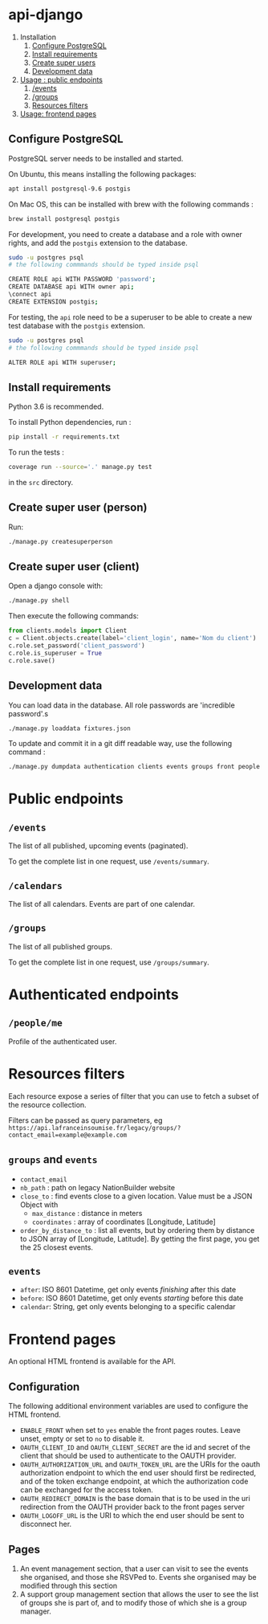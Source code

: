 api-django
==========

1. Installation
    1. [Configure PostgreSQL](#configure-postgresql)
    2. [Install requirements](#install-requirements)
    3. [Create super users](#create-super-user-person)
    4. [Development data](#development-data)
2. [Usage : public endpoints](#public-endpoints)
    1. [/events](#events)
    1. [/groups](#groups)
    2. [Resources filters](#resources-filters)
3. [Usage: frontend pages](#frontend-pages)

Configure PostgreSQL
--------------------

PostgreSQL server needs to be installed and started.

On Ubuntu, this means installing the following packages:

```bash
apt install postgresql-9.6 postgis
```

On Mac OS, this can be installed with brew with the following commands :

```bash
brew install postgresql postgis
```

For development, you need to create a database and a role with owner
rights, and add the `postgis` extension to the database.

```bash
sudo -u postgres psql
# the following commmands should be typed inside psql

CREATE ROLE api WITH PASSWORD 'password';
CREATE DATABASE api WITH owner api;
\connect api
CREATE EXTENSION postgis;
```

For testing, the `api` role need to be a superuser to be able to create
a new test database with the `postgis` extension.

```bash
sudo -u postgres psql
# the following commmands should be typed inside psql

ALTER ROLE api WITH superuser;
```

Install requirements
--------------------

Python 3.6 is recommended.

To install Python dependencies, run :

```bash
pip install -r requirements.txt
```

To run the tests :

```bash
coverage run --source='.' manage.py test
```

in the `src` directory.

Create super user (person)
--------------------------

Run:

```bash
./manage.py createsuperperson
```

Create super user (client)
--------------------------

Open a django console with:

```bash
./manage.py shell
```

Then execute the following commands:

```python
from clients.models import Client
c = Client.objects.create(label='client_login', name='Nom du client')
c.role.set_password('client_password')
c.role.is_superuser = True
c.role.save()
```

Development data
----------------

You can load data in the database. All role passwords are 'incredible password'.s

```bash
./manage.py loaddata fixtures.json
``` 

To update and commit it in a git diff readable way, use the following command :

```bash
./manage.py dumpdata authentication clients events groups front people polls
```

# Public endpoints

## `/events`

The list of all published, upcoming events (paginated).

To get the complete list in one request, use `/events/summary`.

## `/calendars`

The list of all calendars. Events are part of one calendar.

## `/groups`

The list of all published groups.

To get the complete list in one request, use `/groups/summary`.

# Authenticated endpoints

## `/people/me`

Profile of the authenticated user.

# Resources filters

Each resource expose a series of filter that you can use to fetch a subset of the resource collection.

Filters can be passed as query parameters, eg `https://api.lafranceinsoumise.fr/legacy/groups/?contact_email=example@example.com`

## `groups` and `events`

* `contact_email`
* `nb_path` : path on legacy NationBuilder website
* `close_to` : find events close to a given location. Value must be a JSON Object with
    * `max_distance` : distance in meters
    * `coordinates` : array of coordinates [Longitude, Latitude]
* `order_by_distance_to` : list all events, but by ordering them by distance to JSON array of [Longitude, Latitude]. By getting the first page, you get the 25 closest events.

## `events`

* `after`: ISO 8601 Datetime, get only events *finishing* after this date
* `before`: ISO 8601 Datetime, get only events *starting* before this date
* `calendar`: String, get only events belonging to a specific calendar

# Frontend pages

An optional HTML frontend is available for the API.

## Configuration

The following additional environment variables are used to configure the
HTML frontend.

* `ENABLE_FRONT` when set to `yes` enable the front pages routes. Leave
  unset, empty or set to `no` to disable it.
* `OAUTH_CLIENT_ID` and `OAUTH_CLIENT_SECRET` are the id and secret of
  the client that should be used to authenticate to the OAUTH provider.
* `OAUTH_AUTHORIZATION_URL` and `OAUTH_TOKEN_URL` are the URIs for the
  oauth authorization endpoint to which the end user should first be
  redirected, and of the token exchange endpoint, at which the
  authorization code can be exchanged for the access token.
* `OAUTH_REDIRECT_DOMAIN` is the base domain that is to be used in the
  uri redirection from the OAUTH provider back to the front pages server
* `OAUTH_LOGOFF_URL` is the URI to which the end user should be sent to
  disconnect her.

## Pages

1. An event management section, that a user can visit to see the events
   she organised, and those she RSVPed to. Events she organised may be
   modified through this section
2. A support group management section that allows the user to see the
   list of groups she is part of, and to modify those of which she is a
   group manager.
